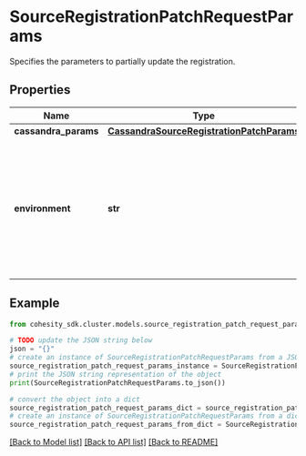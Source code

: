 # SourceRegistrationPatchRequestParams

Specifies the parameters to partially update the registration.

## Properties

Name | Type | Description | Notes
------------ | ------------- | ------------- | -------------
**cassandra_params** | [**CassandraSourceRegistrationPatchParams**](CassandraSourceRegistrationPatchParams.md) |  | [optional] 
**environment** | **str** | Specifies the environment type of the Protection Source to be patched. Currently the only environment supported is kCassandra | 

## Example

```python
from cohesity_sdk.cluster.models.source_registration_patch_request_params import SourceRegistrationPatchRequestParams

# TODO update the JSON string below
json = "{}"
# create an instance of SourceRegistrationPatchRequestParams from a JSON string
source_registration_patch_request_params_instance = SourceRegistrationPatchRequestParams.from_json(json)
# print the JSON string representation of the object
print(SourceRegistrationPatchRequestParams.to_json())

# convert the object into a dict
source_registration_patch_request_params_dict = source_registration_patch_request_params_instance.to_dict()
# create an instance of SourceRegistrationPatchRequestParams from a dict
source_registration_patch_request_params_from_dict = SourceRegistrationPatchRequestParams.from_dict(source_registration_patch_request_params_dict)
```
[[Back to Model list]](../README.md#documentation-for-models) [[Back to API list]](../README.md#documentation-for-api-endpoints) [[Back to README]](../README.md)



